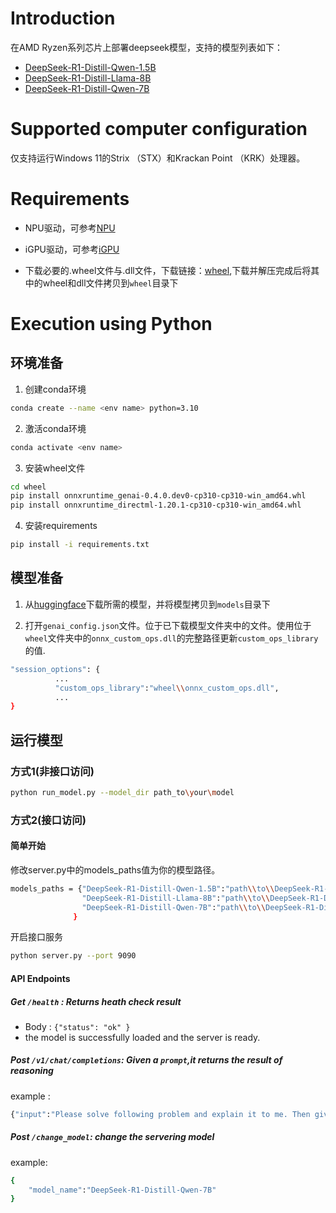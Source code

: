 # Introduction
在AMD Ryzen系列芯片上部署deepseek模型，支持的模型列表如下：

- [DeepSeek-R1-Distill-Qwen-1.5B](https://huggingface.co/amd/DeepSeek-R1-Distill-Qwen-1.5B-awq-asym-uint4-g128-lmhead-onnx-hybrid)
- [DeepSeek-R1-Distill-Llama-8B](https://huggingface.co/amd/DeepSeek-R1-Distill-Llama-8B-awq-asym-uint4-g128-lmhead-onnx-hybrid)
- [DeepSeek-R1-Distill-Qwen-7B](https://huggingface.co/amd/DeepSeek-R1-Distill-Qwen-7B-awq-asym-uint4-g128-lmhead-onnx-hybrid)

# Supported computer configuration
仅支持运行Windows 11的Strix （STX）和Krackan Point （KRK）处理器。



# Requirements
- NPU驱动，可参考[NPU](https://ryzenai.docs.amd.com/en/latest/inst.html)

- iGPU驱动，可参考[iGPU](https://www.amd.com/en/support/download/drivers.html)

- 下载必要的.wheel文件与.dll文件，下载链接：[wheel](),下载并解压完成后将其中的wheel和dll文件拷贝到`wheel`目录下

# Execution using Python

## 环境准备
1. 创建conda环境
```bash
conda create --name <env name> python=3.10
```
2. 激活conda环境
```bash
conda activate <env name>
```
3. 安装wheel文件
```bash
cd wheel
pip install onnxruntime_genai-0.4.0.dev0-cp310-cp310-win_amd64.whl
pip install onnxruntime_directml-1.20.1-cp310-cp310-win_amd64.whl
```
4. 安装requirements
```bash
pip install -i requirements.txt
```
## 模型准备
1. 从[huggingface]( https://huggingface.co/collections/amd/amd-ryzenai-deepseek-r1-distill-hybrid-67a53471e9d5f14bece775d2)下载所需的模型，并将模型拷贝到`models`目录下

2. 打开`genai_config.json`文件。位于已下载模型文件夹中的文件。使用位于`wheel`文件夹中的`onnx_custom_ops.dll`的完整路径更新`custom_ops_library`的值.
```bash
"session_options": {
          ...
          "custom_ops_library":"wheel\\onnx_custom_ops.dll",
          ...
}
```

## 运行模型

### 方式1(非接口访问)
```bash
python run_model.py --model_dir path_to\your\model
```

### 方式2(接口访问)

#### 简单开始
修改server.py中的models_paths值为你的模型路径。
```bash
models_paths = {"DeepSeek-R1-Distill-Qwen-1.5B":"path\\to\\DeepSeek-R1-Distill-Qwen-1.5B-awq-asym-uint4-g128-lmhead-onnx-hybrid ",
                "DeepSeek-R1-Distill-Llama-8B":"path\\to\\DeepSeek-R1-Distill-Llama-8B-awq-asym-uint4-g128-lmhead-onnx-hybrid",
                "DeepSeek-R1-Distill-Qwen-7B":"path\\to\\DeepSeek-R1-Distill-Qwen-7B-awq-asym-uint4-g128-lmhead-onnx-hybrid"
              }
```
开启接口服务
```bash
python server.py --port 9090
```

#### API Endpoints

##### Get `/health` : Returns heath check result

- Body : `{"status": "ok" }`
- the model is successfully loaded and the server is ready.

##### Post `/v1/chat/completions`: Given a `prompt`,it returns the result of reasoning

example :
```bash
{"input":"Please solve following problem and explain it to me. Then give me final answer at the end with a single number preceded by string '#### '. Question: Rory orders 2 subs for $7.50 each, 2 bags of chips for $1.50 each and 2 cookies for $1.00 each for delivery.\nAnswer:"}
```

##### Post `/change_model`: change the servering model

example:
```bash
{
    "model_name":"DeepSeek-R1-Distill-Qwen-7B"
}
```











